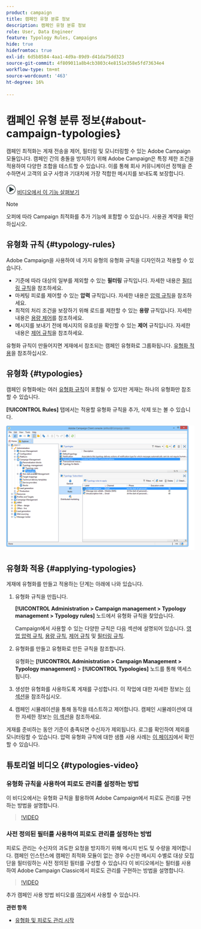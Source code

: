 ```yaml
---
product: campaign
title: 캠페인 유형 분류 정보
description: 캠페인 유형 분류 정보
role: User, Data Engineer
feature: Typology Rules, Campaigns
hide: true
hidefromtoc: true
exl-id: 6d5b8584-4aa1-4d9a-89d9-d41da75dd323
source-git-commit: 4f809011a8b4cb3803c4e8151e358e5fd73634e4
workflow-type: tm+mt
source-wordcount: '463'
ht-degree: 16%

---
```


# 캠페인 유형 분류 정보{#about-campaign-typologies}

캠페인 최적화는 게재 전송을 제어, 필터링 및 모니터링할 수 있는 Adobe Campaign 모듈입니다. 캠페인 간의 충돌을 방지하기 위해 Adobe Campaign은 특정 제한 조건을 적용하여 다양한 조합을 테스트할 수 있습니다. 이를 통해 회사 커뮤니케이션 정책을 준수하면서 고객의 요구 사항과 기대치에 가장 적합한 메시지를 보내도록 보장합니다.

![](assets/do-not-localize/how-to-video.png) [비디오에서 이 기능 살펴보기](#typologies-video)

>[!NOTE]
>
>오퍼에 따라 Campaign 최적화를 추가 기능에 포함할 수 있습니다. 사용권 계약을 확인하십시오.

## 유형화 규칙 {#typology-rules}

Adobe Campaign을 사용하여 네 가지 유형의 유형화 규칙을 디자인하고 적용할 수 있습니다.

* 기준에 따라 대상의 일부를 제외할 수 있는 **필터링** 규칙입니다. 자세한 내용은 [필터링 규칙](filtering-rules.md)을 참조하세요.
* 마케팅 피로를 제어할 수 있는 **압력** 규칙입니다. 자세한 내용은 [압력 규칙](pressure-rules.md)을 참조하세요.
* 최적의 처리 조건을 보장하기 위해 로드를 제한할 수 있는 **용량** 규칙입니다. 자세한 내용은 [용량 제어](consistency-rules.md#controlling-capacity)를 참조하세요.
* 메시지를 보내기 전에 메시지의 유효성을 확인할 수 있는 **제어** 규칙입니다. 자세한 내용은 [제어 규칙](control-rules.md)을 참조하세요.

유형화 규칙이 만들어지면 게재에서 참조되는 캠페인 유형화로 그룹화됩니다. [유형화 적용](#applying-typologies)을 참조하십시오.

## 유형화 {#typologies}

캠페인 유형화에는 여러 [유형화 규칙](#typology-rules)이 포함될 수 있지만 게재는 하나의 유형화만 참조할 수 있습니다.

**[!UICONTROL Rules]** 탭에서는 적용할 유형화 규칙을 추가, 삭제 또는 볼 수 있습니다.

![](assets/campaign_opt_rules_tab.png)

## 유형화 적용 {#applying-typologies}

게재에 유형화를 만들고 적용하는 단계는 아래에 나와 있습니다.

1. 유형화 규칙을 만듭니다.

   **[!UICONTROL Administration > Campaign management > Typology management > Typology rules]** 노드에서 유형화 규칙을 찾았습니다.

   Campaign에서 사용할 수 있는 다양한 규칙은 다음 섹션에 설명되어 있습니다. [영업 압력 규칙](pressure-rules.md), [용량 규칙](consistency-rules.md#controlling-capacity), [제어 규칙](control-rules.md) 및 [필터링 규칙](filtering-rules.md).

1. 유형화를 만들고 유형화로 만든 규칙을 참조합니다.

   유형화는 **[!UICONTROL Administration > Campaign Management > Typology management]** > **[!UICONTROL Typologies]** 노드를 통해 액세스됩니다.

1. 생성한 유형화를 사용하도록 게재를 구성합니다. 이 작업에 대한 자세한 정보는 [이 섹션](applying-rules.md#applying-a-typology-to-a-delivery)을 참조하십시오.
1. 캠페인 시뮬레이션을 통해 동작을 테스트하고 제어합니다. 캠페인 시뮬레이션에 대한 자세한 정보는 [이 섹션](campaign-simulations.md)을 참조하세요.

게재를 준비하는 동안 기준이 충족되면 수신자가 제외됩니다. 로그를 확인하여 제외를 모니터링할 수 있습니다. 압력 유형화 규칙에 대한 샘플 사용 사례는 [이 페이지](pressure-rules.md#use-cases-on-pressure-rules)에서 확인할 수 있습니다.

## 튜토리얼 비디오 {#typologies-video}

### 유형화 규칙을 사용하여 피로도 관리를 설정하는 방법

이 비디오에서는 유형화 규칙을 활용하여 Adobe Campaign에서 피로도 관리를 구현하는 방법을 설명합니다.

>[!VIDEO](https://video.tv.adobe.com/v/25090?quality=12)

### 사전 정의된 필터를 사용하여 피로도 관리를 설정하는 방법

피로도 관리는 수신자의 과도한 요청을 방지하기 위해 메시지 빈도 및 수량을 제어합니다. 캠페인 인스턴스에 캠페인 최적화 모듈이 없는 경우 수신한 메시지 수별로 대상 모집단을 필터링하는 사전 정의된 필터를 구성할 수 있습니다
이 비디오에서는 필터를 사용하여 Adobe Campaign Classic에서 피로도 관리를 구현하는 방법을 설명합니다.

>[!VIDEO](https://video.tv.adobe.com/v/25091?quality=12)

추가 캠페인 사용 방법 비디오를 [여기](https://experienceleague.adobe.com/docs/campaign-classic-learn/tutorials/overview.html?lang=ko)에서 사용할 수 있습니다.

**관련 항목**

* [유형화 및 피로도 관리 시작](pressure-rules.md)

